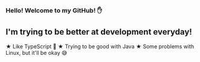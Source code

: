 ### Hello! Welcome to my GitHub! ✋

## I'm trying to be better at development everyday!

 ★ Like TypeScript 🥰
 ★ Trying to be good with Java
 ★ Some problems with Linux, but it'll be okay 😅

